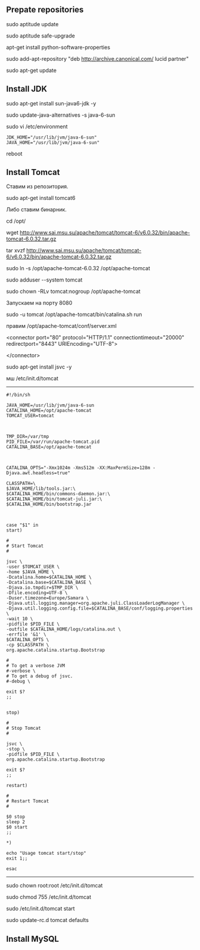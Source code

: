 ## Prepate repositories ##

sudo aptitude update

sudo aptitude safe-upgrade

apt-get install python-software-properties

sudo add-apt-repository "deb http://archive.canonical.com/ lucid partner"

sudo apt-get update


## Install JDK ##


sudo apt-get install sun-java6-jdk -y

sudo update-java-alternatives -s java-6-sun

sudo vi /etc/environment


>>

```
JDK_HOME="/usr/lib/jvm/java-6-sun"
JAVA_HOME="/usr/lib/jvm/java-6-sun"
```



reboot


## Install Tomcat ##


Ставим из репозитория.

sudo apt-get install tomcat6




Либо ставим бинарник.

cd /opt/

wget http://www.sai.msu.su/apache/tomcat/tomcat-6/v6.0.32/bin/apache-tomcat-6.0.32.tar.gz

tar xvzf http://www.sai.msu.su/apache/tomcat/tomcat-6/v6.0.32/bin/apache-tomcat-6.0.32.tar.gz

sudo ln -s /opt/apache-tomcat-6.0.32 /opt/apache-tomcat

sudo adduser --system tomcat

sudo chown -RLv tomcat:nogroup /opt/apache-tomcat

Запускаем на порту 8080

sudo -u tomcat /opt/apache-tomcat/bin/catalina.sh run

правим /opt/apache-tomcat/conf/server.xml



&lt;connector port="80" protocol="HTTP/1.1" connectiontimeout="20000" redirectport="8443" URIEncoding="UTF-8"&gt;



&lt;/connector&gt;



sudo apt-get install jsvc -y

мш /etc/init.d/tomcat


---

```
#!/bin/sh

JAVA_HOME=/usr/lib/jvm/java-6-sun
CATALINA_HOME=/opt/apache-tomcat
TOMCAT_USER=tomcat



TMP_DIR=/var/tmp
PID_FILE=/var/run/apache-tomcat.pid
CATALINA_BASE=/opt/apache-tomcat



CATALINA_OPTS="-Xmx1024m -Xms512m -XX:MaxPermSize=128m -Djava.awt.headless=true"

CLASSPATH=\
$JAVA_HOME/lib/tools.jar:\
$CATALINA_HOME/bin/commons-daemon.jar:\
$CATALINA_HOME/bin/tomcat-juli.jar:\
$CATALINA_HOME/bin/bootstrap.jar



case "$1" in
start)

#
# Start Tomcat
#

jsvc \
-user $TOMCAT_USER \
-home $JAVA_HOME \
-Dcatalina.home=$CATALINA_HOME \
-Dcatalina.base=$CATALINA_BASE \
-Djava.io.tmpdir=$TMP_DIR \
-Dfile.encoding=UTF-8 \
-Duser.timezone=Europe/Samara \
-Djava.util.logging.manager=org.apache.juli.ClassLoaderLogManager \
-Djava.util.logging.config.file=$CATALINA_BASE/conf/logging.properties \
-wait 10 \
-pidfile $PID_FILE \
-outfile $CATALINA_HOME/logs/catalina.out \
-errfile '&1' \
$CATALINA_OPTS \
-cp $CLASSPATH \
org.apache.catalina.startup.Bootstrap

#
# To get a verbose JVM
#-verbose \
# To get a debug of jsvc.
#-debug \

exit $?
;;


stop)

#
# Stop Tomcat
#

jsvc \
-stop \
-pidfile $PID_FILE \
org.apache.catalina.startup.Bootstrap

exit $?
;;

restart)

#
# Restart Tomcat
#

$0 stop
sleep 2
$0 start
;;

*)

echo "Usage tomcat start/stop"
exit 1;;

esac
```

---




sudo chown root:root /etc/init.d/tomcat

sudo chmod 755 /etc/init.d/tomcat



sudo /etc/init.d/tomcat start



sudo update-rc.d tomcat defaults


## Install MySQL ##